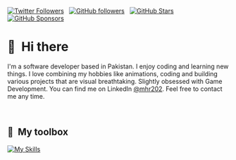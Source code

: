 [![Twitter Followers](https://img.shields.io/twitter/follow/ahmad_ajmal93?color=0E7FC0&logo=twitter&style=for-the-badge&label=Twitter)](https://twitter.com/ahmad_ajmal93) &nbsp; [![GitHub followers](https://img.shields.io/github/followers/mhr202?logo=GitHub&style=for-the-badge)](https://github.com/CyrisXD) &nbsp; [![GitHub Stars](https://img.shields.io/github/stars/mhr202?logo=github&style=for-the-badge)](https://github.com/CyrisXD) &nbsp; [![GitHub Sponsors](https://img.shields.io/github/sponsors/mhr202?color=BF4B8A&logo=githubsponsors&style=for-the-badge&label=Sponsor%20on%20Github)](https://github.com/sponsors/CyrisXD)

# 👋 &nbsp;Hi there

I'm a software developer based in Pakistan. I enjoy coding and learning new things. I love combining my hobbies like animations, coding and building various projects that are visual breathtaking. Slightly obsessed with Game Development. You can find me on LinkedIn [@mhr202](https://www.linkedin.com/in/mhr202/). Feel free to contact me any time.

&nbsp;

## 🧰 &nbsp;My toolbox

[![My Skills](https://skillicons.dev/icons?i=js,ts,nodejs,react,express,redux,graphql,gatsby,firebase,mongodb,mysql,docker,html,css,redis,tailwind,git,jest&theme=dark&perline=6)](https://skillicons.dev)


<!--
Here are some ideas to get you started:

- 🔭 I’m currently working on ...
- 🌱 I’m currently learning ...
- 👯 I’m looking to collaborate on ...
- 🤔 I’m looking for help with ...
- 💬 Ask me about ...
- 📫 How to reach me: ...
- 😄 Pronouns: ...
- ⚡ Fun fact: ...
-->
